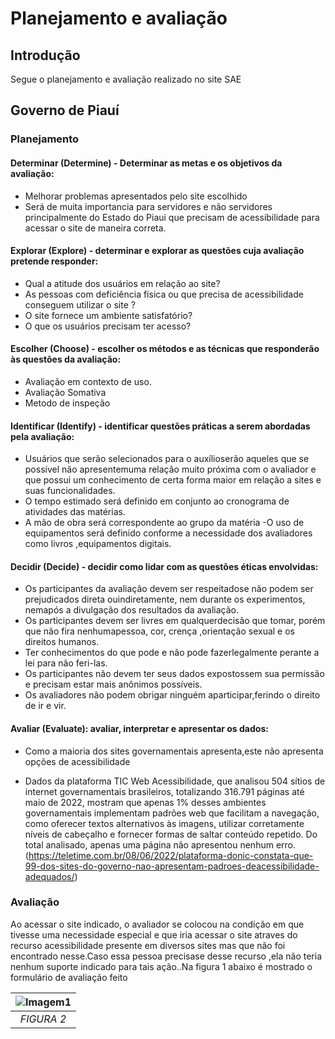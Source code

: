 # Planejamento e avaliação

## Introdução
Segue o planejamento e avaliação realizado no site SAE


## Governo de Piauí

### Planejamento

#### Determinar (Determine) - Determinar as metas e os objetivos da avaliação:

- Melhorar problemas apresentados pelo site escolhido
- Será de muita
importancia para servidores e não servidores principalmente do Estado do
Piaui que precisam de acessibilidade para acessar o site de maneira correta.

#### Explorar (Explore) - determinar e explorar as questões cuja avaliação pretende responder:

- Qual a atitude dos usuários em relação ao site?
- As pessoas com deficiência física ou que precisa de acessibilidade conseguem utilizar o site ?
- O site fornece um ambiente satisfatório?
- O que os usuários precisam ter acesso?

#### Escolher (Choose) - escolher os métodos e as técnicas que responderão às questões da avaliação:

- Avaliação em contexto de uso.
- Avaliação Somativa
- Metodo de inspeção


#### Identificar (Identify) - identificar questões práticas a serem abordadas pela avaliação:

- Usuários que serão selecionados para o auxílioserão aqueles que se possível não apresentemuma relação muito próxima com o avaliador e que possui um conhecimento de certa forma maior em relação a sites e suas funcionalidades.
- O tempo estimado será definido em conjunto ao cronograma de atividades das matérias.
- A mão de obra será correspondente ao grupo da matéria
-O uso de equipamentos será definido conforme a necessidade dos avaliadores como livros ,equipamentos digitais.

#### Decidir (Decide) - decidir como lidar com as questões éticas envolvidas:

- Os participantes da avaliação devem ser respeitadose não podem ser prejudicados direta ouindiretamente, nem durante os experimentos, nemapós a divulgação dos resultados da avaliação.
- Os participantes devem ser livres em qualquerdecisão que tomar, porém que não fira nenhumapessoa, cor, crença ,orientação sexual e os direitos humanos.
- Ter conhecimentos do que pode e não pode fazerlegalmente perante a lei para não feri-las.
- Os participantes não devem ter seus dados expostossem sua permissão e precisam estar mais anônimos possíveis.
- Os avaliadores não podem obrigar ninguém aparticipar,ferindo o direito de ir e vir.
#### Avaliar (Evaluate): avaliar, interpretar e apresentar os dados:

- Como a maioria dos sites governamentais apresenta,este não apresenta
opções de acessibilidade

- Dados da plataforma TIC Web Acessibilidade, que analisou 504 sítios de internet
governamentais brasileiros, totalizando 316.791 páginas até maio de 2022,
mostram que apenas 1% desses ambientes governamentais
implementam padrões web que facilitam a navegação, como oferecer textos
alternativos às imagens, utilizar corretamente níveis de cabeçalho e fornecer
formas de saltar conteúdo repetido. Do total analisado, apenas uma página não
apresentou nenhum erro. (https://teletime.com.br/08/06/2022/plataforma-donic-constata-que-99-dos-sites-do-governo-nao-apresentam-padroes-deacessibilidade-adequados/)

### Avaliação
Ao acessar o site indicado, o avaliador se colocou na condição em que tivesse
uma necessidade especial e que iria acessar o site atraves do recurso
acessibilidade presente em diversos sites mas que não foi encontrado
nesse.Caso essa pessoa precisase desse recurso ,ela não teria nenhum suporte
indicado para tais ação..Na figura 1 abaixo é mostrado o formulário de avaliação feito

| ![Imagem1](https://user-images.githubusercontent.com/78215376/184437955-ade3fa05-91c4-4eef-92ab-eeb87139f24d.png) |
|:--:| 
| *FIGURA 2* |
